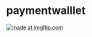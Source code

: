 # paymentwalllet

<a href="https://imgflip.com/gif/3by927"><img src="https://i.imgflip.com/3by927.gif" title="made at imgflip.com"/></a>
